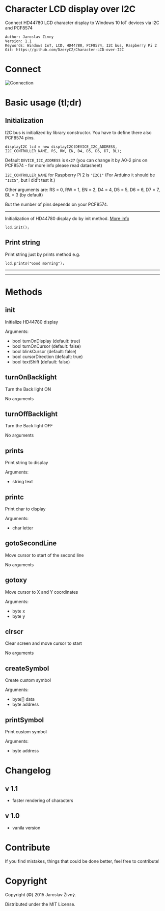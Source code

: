 Character LCD display over I2C 
=============================
Connect HD44780 LCD character display to Windows 10 IoT devices via I2C and PCF8574

    Author: Jaroslav Zivny
    Version: 1.1
    Keywords: Windows IoT, LCD, HD44780, PCF8574, I2C bus, Raspberry Pi 2
    Git: https://github.com/DzeryCZ/Character-LCD-over-I2C

Connect
==========

![Connection](https://cloud.githubusercontent.com/assets/4294781/9507211/d25680f4-4c4c-11e5-8aa1-9aada70caa25.jpg)


Basic usage (tl;dr)
===============

Initialization
--------------

I2C bus is initialized by library constructor. You have to define there also PCF8574 pins.


    displayI2C lcd = new displayI2C(DEVICE_I2C_ADDRESS, I2C_CONTROLLER_NAME, RS, RW, EN, D4, D5, D6, D7, BL);


Default `DEVICE_I2C_ADDRESS` is `0x27` (you can change it by A0-2 pins on PCF8574 - for more info please read datasheet)

`I2C_CONTROLLER_NAME` for Raspberry Pi 2 is `"I2C1"` (For Arduino it should be `"I2C5"`, but I did't test it.)

Other arguments are: RS = 0, RW = 1, EN = 2, D4 = 4, D5 = 5, D6 = 6, D7 = 7, BL = 3 (by default)

But the number of pins depends on your PCF8574.

------------------------------------------------------

Initialization of HD44780 display do by init method. [More info](#init)

    lcd.init();
    
Print string
-------------

Print string just by prints method e.g.

    lcd.prints("Good morning");
    


------------------------------------------------------

------------------------------------------------------


Methods
=========

init
----

Initialize HD44780 display

Arguments: 
* bool turnOnDisplay (default: true)
* bool turnOnCursor (default: false)
* bool blinkCursor (default: false)
* bool cursorDirection (default: true)
* bool textShift (default: false)



turnOnBacklight
---------------

Turn the Back light ON

No arguments 



turnOffBacklight
---------------

Turn the Back light OFF

No arguments 



prints
------

Print string to display

Arguments:

* string text



printc
------

Print char to display

Arguments:
* char letter



gotoSecondLine
--------------

Move cursor to start of the second line

No arguments



gotoxy
-------

Move cursor to X and Y coordinates

Arguments:
* byte x
* byte y


clrscr
------

Clear screen and move cursor to start

No arguments



createSymbol
------------

Create custom symbol

Arguments:
* byte[] data
* byte address



printSymbol
----------

Print custom symbol

Arguments:
* byte address


Changelog
==========

v 1.1
------
* faster rendering of characters

v 1.0 
------
* vanila version


Contribute
===========

If you find mistakes, things that could be done better, feel free to contribute!
    
    
Copyright
=========

Copyright (©) 2015 Jaroslav Živný.

Distributed under the MIT License.

